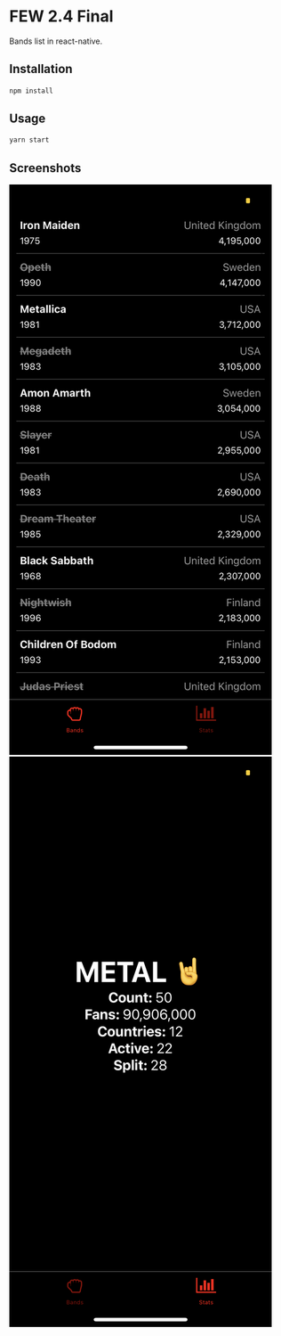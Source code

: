 # FEW 2.4 Final

Bands list in react-native.

## Installation

```bash
npm install
```

## Usage

```bash
yarn start
```

## Screenshots
![Bands Page](https://github.com/ikejs/FEW2-4-final/blob/master/assets/screenshot1.PNG?raw=true)
![Stats Page](https://github.com/ikejs/FEW2-4-final/blob/master/assets/screenshot2.PNG?raw=true)
